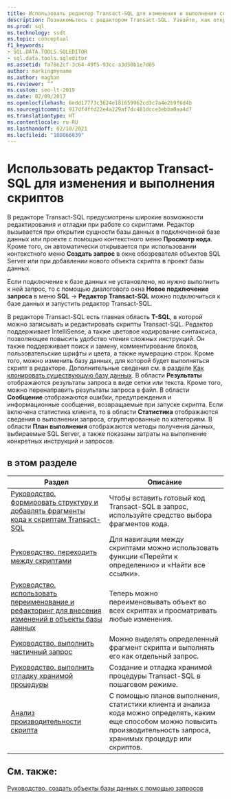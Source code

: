 ```yaml
---
title: Использовать редактор Transact-SQL для изменения и выполнения скриптов
description: Познакомьтесь с редактором Transact-SQL. Узнайте, как открыть редактор, какие сведения отображаются на панелях и как просмотреть ресурсы по его функциям.
ms.prod: sql
ms.technology: ssdt
ms.topic: conceptual
f1_keywords:
- SQL.DATA.TOOLS.SQLEDITOR
- sql.data.tools.sqleditor
ms.assetid: fa78e2cf-3c64-49f5-93cc-a3d50b1e7d05
author: markingmyname
ms.author: maghan
ms.reviewer: “”
ms.custom: seo-lt-2019
ms.date: 02/09/2017
ms.openlocfilehash: 6edd17773c3624e181659962cd3c7a4e2b9f6d4b
ms.sourcegitcommit: 917df4ffd22e4a229af7dc481dcce3ebba0aa4d7
ms.translationtype: HT
ms.contentlocale: ru-RU
ms.lasthandoff: 02/10/2021
ms.locfileid: "100066839"
---
```

# <a name="use-transact-sql-editor-to-edit-and-execute-scripts"></a>Использовать редактор Transact-SQL для изменения и выполнения скриптов

В редакторе Transact\-SQL предусмотрены широкие возможности редактирования и отладки при работе со скриптами. Редактор вызывается при открытии сущности базы данных в подключенной базе данных или проекте с помощью контекстного меню **Просмотр кода**. Кроме того, он автоматически открывается при использовании контекстного меню **Создать запрос** в окне обозревателя объектов SQL Server или при добавлении нового объекта скрипта в проект базы данных.  
  
Если подключение к базе данных не установлено, но нужно выполнить к ней запрос, то с помощью диалогового окна **Новое подключение запроса** в меню **SQL** -> **Редактор Transact\-SQL** можно подключиться к базе данных и запустить редактор Transact\-SQL.  
  
В редакторе Transact\-SQL есть главная область **T-SQL**, в которой можно записывать и редактировать скрипты Transact\-SQL. Редактор поддерживает IntelliSense, а также цветовое кодирование синтаксиса, позволяющее повысить удобство чтения сложных инструкций. Он также поддерживает поиск и замену, комментирование блоков, пользовательские шрифты и цвета, а также нумерацию строк. Кроме того, можно изменить базу данных, для которой будет выполняться скрипт в редакторе. Дополнительные сведения см. в разделе [Как клонировать существующую базу данных](../ssdt/how-to-clone-an-existing-database.md). В области **Результаты** отображаются результаты запроса в виде сетки или текста. Кроме того, можно перенаправить результаты запроса в файл. В области **Сообщение** отображаются ошибки, предупреждения и информационные сообщения, возвращаемые при запуске скрипта. Если включена статистика клиента, то в области **Статистика** отображаются сведения о выполнении запроса, сгруппированные по категориям. В области **План выполнения** отображаются методы получения данных, выбираемые SQL Server, а также показаны затраты на выполнение конкретных инструкций и запросов.  
  
## <a name="in-this-section"></a>в этом разделе  
  
|Раздел|Описание|  
|---------|---------------|  
|[Руководство. формировать структуру и добавлять фрагменты кода к скриптам Transact-SQL](../ssdt/how-to-outline-and-add-snippets-to-transact-sql-script.md)|Чтобы вставить готовый код Transact\-SQL в запрос, используйте средство выбора фрагментов кода.|  
|[Руководство. переходить между скриптами](../ssdt/how-to-navigate-between-scripts.md)|Для навигации между скриптами можно использовать функции «Перейти к определению» и «Найти все ссылки».|  
|[Руководство. использовать переименование и рефакторинг для внесения изменений в объекты базы данных](../ssdt/how-to-use-rename-and-refactoring-to-make-changes-to-your-database-objects.md)|Теперь можно переименовывать объект во всех скриптах и просматривать любые изменения.|  
|[Руководство. выполнить частичный запрос](../ssdt/how-to-execute-a-partial-query.md)|Можно выделять определенный фрагмент скрипта и выполнять его как отдельный запрос.|  
|[Руководство. выполнить отладку хранимой процедуры](../ssdt/how-to-debug-stored-procedures.md)|Создание и отладка хранимой процедуры Transact\-SQL в пошаговом режиме.|  
|[Анализ производительности скрипта](../ssdt/analyze-script-performance.md)|С помощью планов выполнения, статистики клиента и анализа кода можно определять, каким еще способом можно повысить производительность запроса, хранимых процедур или скриптов.|  
  
## <a name="see-also"></a>См. также:

[Руководство. создать объекты базы данных с помощью запросов](../ssdt/how-to-create-new-database-objects-using-queries.md)